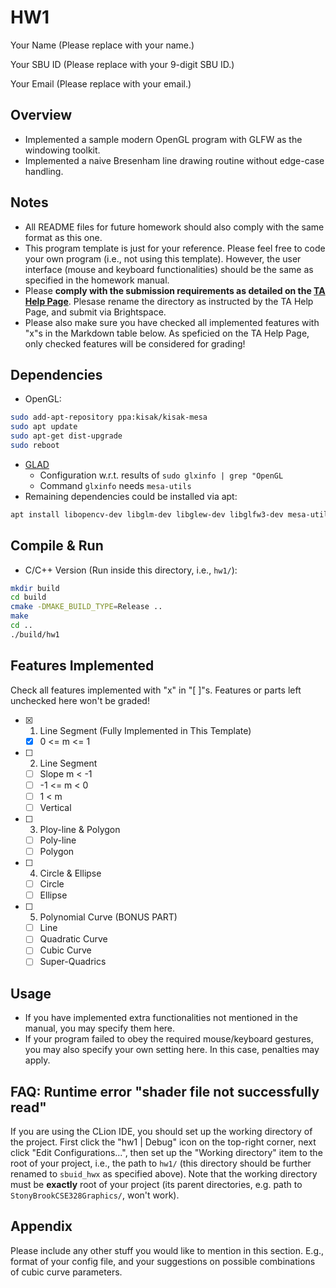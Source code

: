# HW1

Your Name (Please replace with your name.)

Your SBU ID (Please replace with your 9-digit SBU ID.)

Your Email (Please replace with your email.)

## Overview

- Implemented a sample modern OpenGL program with GLFW as the windowing toolkit. 
- Implemented a naive Bresenham line drawing routine without edge-case handling. 

## Notes

- All README files for future homework should also comply with the same format as this one. 
- This program template is just for your reference. Please feel free to code your own program (i.e., not using this template). However, the user interface (mouse and keyboard functionalities) should be the same as specified in the homework manual. 
- Please **comply with the submission requirements as detailed on the [TA Help Page](https://www3.cs.stonybrook.edu/~xihan1/courses/cse328/ta_help_page.html)**. Plesase rename the directory as instructed by the TA Help Page, and submit via Brightspace. 
- Please also make sure you have checked all implemented features with "x"s in the Markdown table below. As speficied on the TA Help Page, only checked features will be considered for grading!

## Dependencies

- OpenGL:
```bash
sudo add-apt-repository ppa:kisak/kisak-mesa
sudo apt update
sudo apt-get dist-upgrade
sudo reboot
```
- [GLAD](https://glad.dav1d.de/)
  - Configuration w.r.t. results of `sudo glxinfo | grep "OpenGL`
  - Command `glxinfo` needs `mesa-utils`
- Remaining dependencies could be installed via apt:
```bash
apt install libopencv-dev libglm-dev libglew-dev libglfw3-dev mesa-utils libx11-dev libxi-dev libxrandr-dev
```

## Compile & Run

- C/C++ Version (Run inside this directory, i.e., `hw1/`): 
```bash
mkdir build
cd build
cmake -DMAKE_BUILD_TYPE=Release ..
make 
cd ..
./build/hw1
```

## Features Implemented

Check all features implemented with "x" in "[ ]"s. 
Features or parts left unchecked here won't be graded! 

- [x] 1. Line Segment (Fully Implemented in This Template)
  - [x] 0 <= m <= 1
- [ ] 2. Line Segment
  - [ ] Slope m < -1
  - [ ] -1 <= m < 0
  - [ ] 1 < m
  - [ ] Vertical
- [ ] 3. Ploy-line & Polygon
  - [ ] Poly-line
  - [ ] Polygon
- [ ] 4. Circle & Ellipse
  - [ ] Circle
  - [ ] Ellipse
- [ ] 5. Polynomial Curve (BONUS PART)
  - [ ] Line
  - [ ] Quadratic Curve
  - [ ] Cubic Curve
  - [ ] Super-Quadrics

## Usage

- If you have implemented extra functionalities not mentioned in the manual,
  you may specify them here.
- If your program failed to obey the required mouse/keyboard gestures,
  you may also specify your own setting here.
  In this case, penalties may apply.

## FAQ: Runtime error "shader file not successfully read"

If you are using the CLion IDE, you should set up the working directory of the project.
First click the "hw1 | Debug" icon on the top-right corner, 
next click "Edit Configurations...", 
then set up the "Working directory" item to the root of your project, 
i.e., the path to `hw1/`
(this directory should be further renamed to `sbuid_hwx` as specified above). 
Note that the working directory must be **exactly** root of your project 
(its parent directories, e.g. path to `StonyBrookCSE328Graphics/`, won't work). 

## Appendix

Please include any other stuff you would like to mention in this section.
E.g., format of your config file, and your suggestions on possible combinations of cubic curve parameters. 
